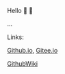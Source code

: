 <!--
**nianjiang/nianjiang** is a ✨ _special_ ✨ repository because its `README.md` (this file) appears on your GitHub profile.

Here are some ideas to get you started:

- 🔭 I’m currently working on ...
- 🌱 I’m currently learning ...
- 👯 I’m looking to collaborate on ...
- 🤔 I’m looking for help with ...
- 💬 Ask me about ...
- 📫 How to reach me: ...
- 😄 Pronouns: ...
- ⚡ Fun fact: ...
-->

Hello :wave: :wave:

...

Links:

[Github.io](https://nianjiang.github.io/),  [Gitee.io](https://jnh.gitee.io/)

[GithubWiki](https://github.com/nianjiang/nianjiang.github.io/wiki)

[]()

[]()

[]()

[]()

[]()

[]()
